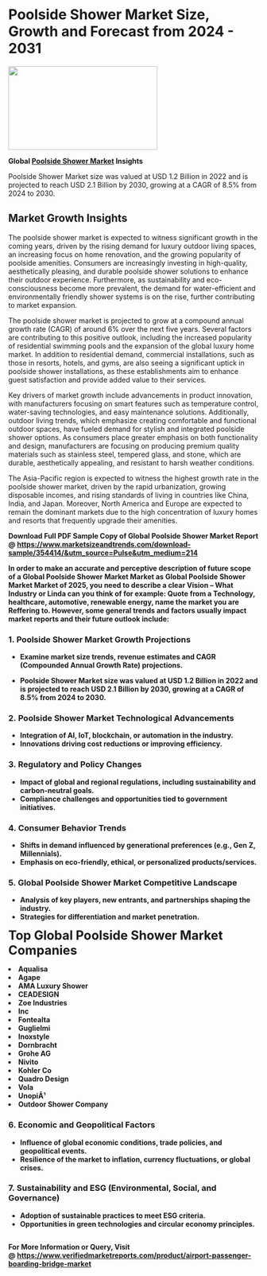 <H1>Poolside Shower Market Size, Growth and Forecast from 2024 - 2031</H1><img class="aligncenter size-medium wp-image-584254" src="https://thirdeyenews.in/wp-content/uploads/2024/09/Global-Market-Research-300x168.jpeg" alt="" width="300" height="168" /><p><strong>Global&nbsp;<a href="https://www.marketsizeandtrends.com/download-sample/354414/&amp;utm_source=Pulse&amp;utm_medium=214">Poolside Shower Market</a> Insights</strong></p><p>Poolside Shower Market size was valued at USD 1.2 Billion in 2022 and is projected to reach USD 2.1 Billion by 2030, growing at a CAGR of 8.5% from 2024 to 2030.</p><p><h2>Market Growth Insights</h2> <p>The poolside shower market is expected to witness significant growth in the coming years, driven by the rising demand for luxury outdoor living spaces, an increasing focus on home renovation, and the growing popularity of poolside amenities. Consumers are increasingly investing in high-quality, aesthetically pleasing, and durable poolside shower solutions to enhance their outdoor experience. Furthermore, as sustainability and eco-consciousness become more prevalent, the demand for water-efficient and environmentally friendly shower systems is on the rise, further contributing to market expansion.</p> <p><strong></strong></p> <p>The poolside shower market is projected to grow at a compound annual growth rate (CAGR) of around 6% over the next five years. Several factors are contributing to this positive outlook, including the increased popularity of residential swimming pools and the expansion of the global luxury home market. In addition to residential demand, commercial installations, such as those in resorts, hotels, and gyms, are also seeing a significant uptick in poolside shower installations, as these establishments aim to enhance guest satisfaction and provide added value to their services.</p> <p>Key drivers of market growth include advancements in product innovation, with manufacturers focusing on smart features such as temperature control, water-saving technologies, and easy maintenance solutions. Additionally, outdoor living trends, which emphasize creating comfortable and functional outdoor spaces, have fueled demand for stylish and integrated poolside shower options. As consumers place greater emphasis on both functionality and design, manufacturers are focusing on producing premium quality materials such as stainless steel, tempered glass, and stone, which are durable, aesthetically appealing, and resistant to harsh weather conditions.</p> <p>The Asia-Pacific region is expected to witness the highest growth rate in the poolside shower market, driven by the rapid urbanization, growing disposable incomes, and rising standards of living in countries like China, India, and Japan. Moreover, North America and Europe are expected to remain the dominant markets due to the high concentration of luxury homes and resorts that frequently upgrade their amenities.</p> <p><strong></p><p><span class=""><strong>Download Full PDF Sample Copy of Global Poolside Shower Market Report</strong> @ <a href="https://www.marketsizeandtrends.com/download-sample/354414/&amp;utm_source=Pulse&amp;utm_medium=214" target="_blank">https://www.marketsizeandtrends.com/download-sample/354414/&amp;utm_source=Pulse&amp;utm_medium=214</a></span></p><p>In order to make an accurate and perceptive description of future scope of a Global&nbsp;Poolside Shower Market Market as Global&nbsp;Poolside Shower Market Market of 2025, you need to describe a clear Vision &ndash; What Industry or Linda can you think of for example: Quote from a Technology, healthcare, automotive, renewable energy, name the market you are Reffering to. However, some general trends and factors usually impact market reports and their future outlook include:</p><h3>1.&nbsp;<strong>Poolside Shower Market Growth Projections</strong></h3><ul><li>Examine market size trends, revenue estimates and CAGR (Compounded Annual Growth Rate) projections.</li><li><p>Poolside Shower Market size was valued at USD 1.2 Billion in 2022 and is projected to reach USD 2.1 Billion by 2030, growing at a CAGR of 8.5% from 2024 to 2030.</p></li></ul><h3>2.&nbsp;<strong>Poolside Shower Market Technological Advancements</strong></h3><ul><li>Integration of AI, IoT, blockchain, or automation in the industry.</li><li>Innovations driving cost reductions or improving efficiency.</li></ul><h3>3.&nbsp;<strong>Regulatory and Policy Changes</strong></h3><ul><li>Impact of global and regional regulations, including sustainability and carbon-neutral goals.</li><li>Compliance challenges and opportunities tied to government initiatives.</li></ul><h3>4.&nbsp;<strong>Consumer Behavior Trends</strong></h3><ul><li>Shifts in demand influenced by generational preferences (e.g., Gen Z, Millennials).</li><li>Emphasis on eco-friendly, ethical, or personalized products/services.</li></ul><h3>5.&nbsp;<strong>Global Poolside Shower Market Competitive Landscape</strong></h3><ul><li>Analysis of key players, new entrants, and partnerships shaping the industry.</li><li>Strategies for differentiation and market penetration.</li></ul><p data-pm-slice="1 1 []"><span style="color: inherit; font-family: inherit; font-size: 25px;">Top Global Poolside Shower Market Companies</span></p><div class="" data-test-id=""><p><li>Aqualisa</li><li> Agape</li><li> AMA Luxury Shower</li><li> CEADESIGN</li><li> Zoe Industries</li><li> Inc</li><li> Fontealta</li><li> Guglielmi</li><li> Inoxstyle</li><li> Dornbracht</li><li> Grohe AG</li><li> Nivito</li><li> Kohler Co</li><li> Quadro Design</li><li> Vola</li><li> UnopiÃ¹</li><li> Outdoor Shower Company</li></p></div><h3>6.&nbsp;<strong>Economic and Geopolitical Factors</strong></h3><ul><li>Influence of global economic conditions, trade policies, and geopolitical events.</li><li>Resilience of the market to inflation, currency fluctuations, or global crises.</li></ul><h3>7.&nbsp;<strong>Sustainability and ESG (Environmental, Social, and Governance)</strong></h3><ul><li>Adoption of sustainable practices to meet ESG criteria.</li><li>Opportunities in green technologies and circular economy principles.</li></ul><h2><strong style="font-size: 14px;">For More Information or Query, Visit @&nbsp;</strong><a style="background-color: #ffffff; font-size: 14px;" href="https://www.marketsizeandtrends.com/report/poolside-shower-market/" target="_blank">https://www.verifiedmarketreports.com/product/airport-passenger-boarding-bridge-market</a></h2>
